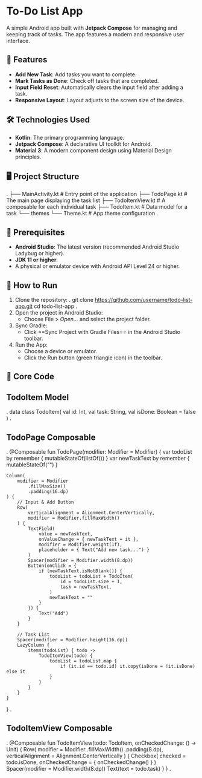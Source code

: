 # To-Do List App

A simple Android app built with **Jetpack Compose** for managing and keeping track of tasks. The app features a modern and responsive user interface.

## 📱 Features
- **Add New Task**: Add tasks you want to complete.
- **Mark Tasks as Done**: Check off tasks that are completed.
- **Input Field Reset**: Automatically clears the input field after adding a task.
- **Responsive Layout**: Layout adjusts to the screen size of the device.

## 🛠️ Technologies Used
- **Kotlin**: The primary programming language.
- **Jetpack Compose**: A declarative UI toolkit for Android.
- **Material 3**: A modern component design using Material Design principles.

## 🖥️ Project Structure
.
├── MainActivity.kt          # Entry point of the application
├── TodoPage.kt              # The main page displaying the task list
├── TodoItemView.kt          # A composable for each individual task
├── TodoItem.kt              # Data model for a task
└── themes
    └── Theme.kt             # App theme configuration
.

## 📂 Prerequisites

- **Android Studio**: The latest version (recommended Android Studio Ladybug or higher).
- **JDK 11 or higher**.
- A physical or emulator device with Android API Level 24 or higher.

## 🚀 How to Run

1. Clone the repository:
.
git clone https://github.com/username/todo-list-app.git
cd todo-list-app
.
2. Open the project in Android Studio:
   - Choose File > _Open..._ and select the project folder.
3. Sync Gradle:
   - Click ==Sync Project with Gradle Files== in the Android Studio toolbar.
4. Run the App:
   - Choose a device or emulator.
   - Click the Run button (green triangle icon) in the toolbar.

## 📄 Core Code

## TodoItem Model
.
data class TodoItem(
    val id: Int,
    val task: String,
    val isDone: Boolean = false
)
.

## TodoPage Composable
.
@Composable
fun TodoPage(modifier: Modifier = Modifier) {
    var todoList by remember { mutableStateOf(listOf<TodoItem>()) }
    var newTaskText by remember { mutableStateOf("") }

    Column(
        modifier = Modifier
            .fillMaxSize()
            .padding(16.dp)
    ) {
        // Input & Add Button
        Row(
            verticalAlignment = Alignment.CenterVertically,
            modifier = Modifier.fillMaxWidth()
        ) {
            TextField(
                value = newTaskText,
                onValueChange = { newTaskText = it },
                modifier = Modifier.weight(1f),
                placeholder = { Text("Add new task...") }
            )
            Spacer(modifier = Modifier.width(8.dp))
            Button(onClick = {
                if (newTaskText.isNotBlank()) {
                    todoList = todoList + TodoItem(
                        id = todoList.size + 1,
                        task = newTaskText,
                    )
                    newTaskText = ""
                }
            }) {
                Text("Add")
            }
        }

        // Task List
        Spacer(modifier = Modifier.height(16.dp))
        LazyColumn {
            items(todoList) { todo ->
                TodoItemView(todo) {
                    todoList = todoList.map {
                        if (it.id == todo.id) it.copy(isDone = !it.isDone) else it
                    }
                }
            }
        }
    }
}
.

## TodoItemView Composable
.
@Composable
fun TodoItemView(todo: TodoItem, onCheckedChange: () -> Unit) {
    Row(
        modifier = Modifier
            .fillMaxWidth()
            .padding(8.dp),
        verticalAlignment = Alignment.CenterVertically
    ) {
        Checkbox(
            checked = todo.isDone,
            onCheckedChange = { onCheckedChange() }
        )
        Spacer(modifier = Modifier.width(8.dp))
        Text(text = todo.task)
    }
}
.

